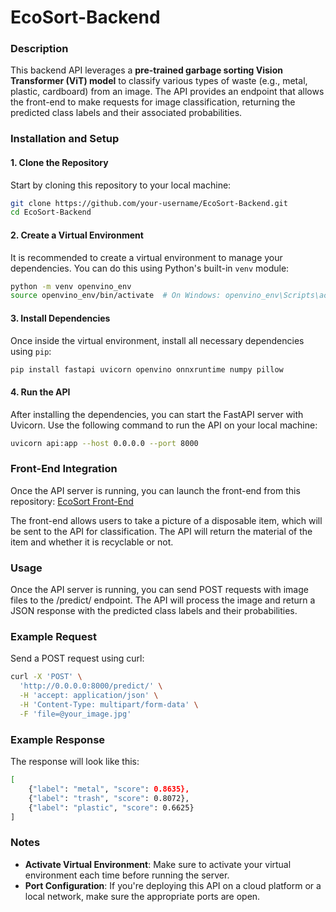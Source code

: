 # EcoSort-Backend

### Description
This backend API leverages a **pre-trained garbage sorting Vision Transformer (ViT) model** to classify various types of waste (e.g., metal, plastic, cardboard) from an image. The API provides an endpoint that allows the front-end to make requests for image classification, returning the predicted class labels and their associated probabilities.

### Installation and Setup

#### 1. Clone the Repository
Start by cloning this repository to your local machine:
```bash
git clone https://github.com/your-username/EcoSort-Backend.git
cd EcoSort-Backend
```
#### 2. Create a Virtual Environment
It is recommended to create a virtual environment to manage your dependencies. You can do this using Python's built-in ```venv``` module:
```bash
python -m venv openvino_env
source openvino_env/bin/activate  # On Windows: openvino_env\Scripts\activate
```
#### 3. Install Dependencies
Once inside the virtual environment, install all necessary dependencies using ```pip```:
```bash
pip install fastapi uvicorn openvino onnxruntime numpy pillow
```
#### 4. Run the API
After installing the dependencies, you can start the FastAPI server with Uvicorn. Use the following command to run the API on your local machine:
```bash
uvicorn api:app --host 0.0.0.0 --port 8000
```
### Front-End Integration
Once the API server is running, you can launch the front-end from this repository:
[EcoSort Front-End](https://github.com/Amankhan2004/EcoSort)

The front-end allows users to take a picture of a disposable item, which will be sent to the API for classification. The API will return the material of the item and whether it is recyclable or not.

### Usage
Once the API server is running, you can send POST requests with image files to the /predict/ endpoint. The API will process the image and return a JSON response with the predicted class labels and their probabilities.

### Example Request
Send a POST request using curl:
```bash
curl -X 'POST' \
  'http://0.0.0.0:8000/predict/' \
  -H 'accept: application/json' \
  -H 'Content-Type: multipart/form-data' \
  -F 'file=@your_image.jpg'
```
### Example Response
The response will look like this:
```bash
[
    {"label": "metal", "score": 0.8635},
    {"label": "trash", "score": 0.8072},
    {"label": "plastic", "score": 0.6625}
]
```
### Notes
- **Activate Virtual Environment**: Make sure to activate your virtual environment each time before running the server.
- **Port Configuration**: If you're deploying this API on a cloud platform or a local network, make sure the appropriate ports are open.
